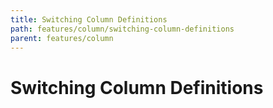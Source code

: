 ```yaml
---
title: Switching Column Definitions
path: features/column/switching-column-definitions
parent: features/column
---
```

# Switching Column Definitions

<div pbl-example-view="pbl-switching-column-definitions-example"></div>
